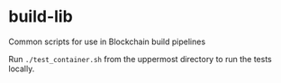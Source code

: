 # build-lib
Common scripts for use in Blockchain build pipelines

Run ```./test_container.sh``` from the uppermost directory to run the tests locally.
